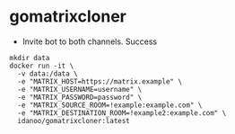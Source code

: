 # gomatrixcloner

- Invite bot to both channels. Success
  
```shell
mkdir data
docker run -it \
  -v data:/data \
  -e "MATRIX_HOST=https://matrix.example" \
  -e "MATRIX_USERNAME=username" \
  -e "MATRIX_PASSWORD=password" \
  -e "MATRIX_SOURCE_ROOM=!example:example.com" \
  -e "MATRIX_DESTINATION_ROOM=!example2:example.com" \
  idanoo/gomatrixcloner:latest
```
